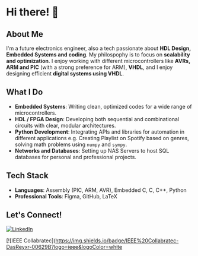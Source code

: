 # Hi there! 👋

## About Me
I'm a future electronics engineer, also a tech passionate about **HDL Design, Embedded Systems and coding**. 
My philospophy is to focus on **scalability and optimization**. I enjoy working with different microcontrollers like **AVRs, ARM and PIC** (with a strong preference for ARM), **VHDL**, and I enjoy designing efficient **digital systems using VHDL**.


## What I Do
- **Embedded Systems**: Writing clean, optimized codes for a wide range of microcontrollers.
- **HDL / FPGA Design**: Developing both sequential and combinational circuits with clear, modular architectures.  
- **Python Development**: Integrating APIs and libraries for automation in different applications e.g. Creating Playlist on Spotify based on genres, solving math problems using `numpy` and `sympy`.
- **Networks and Databases**: Setting up NAS Servers to host SQL databases for personal and professional projects.



## Tech Stack

- **Languages**: Assembly (PIC, ARM, AVR), Embedded C, C, C++, Python
- **Professional Tools**: Figma, GitHub, LaTeX 

## Let's Connect!
[![LinkedIn](https://img.shields.io/badge/LinkedIn-DasReyes-blue?logo=linkedin&logoColor=white)](https://www.linkedin.com/in/dasreyes/)

[![IEEE Collabratec](https://img.shields.io/badge/IEEE%20Collabratec-DasReyxr-00629B?logo=ieee&logoColor=white
